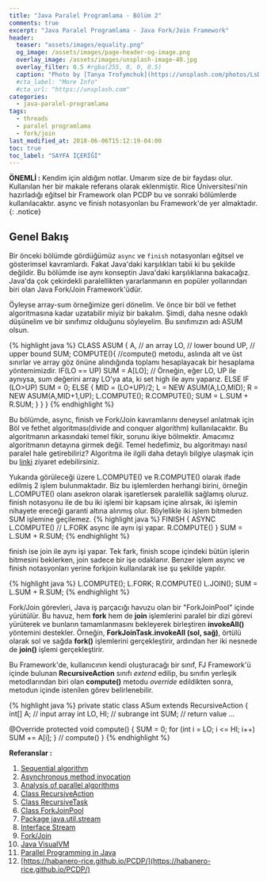 ```yaml
---
title: "Java Paralel Programlama - Bölüm 2"
comments: true
excerpt: "Java Paralel Programlama - Java Fork/Join Framework"
header:
  teaser: "assets/images/equality.png"
  og_image: /assets/images/page-header-og-image.png
  overlay_image: /assets/images/unsplash-image-40.jpg
  overlay_filter: 0.5 #rgba(255, 0, 0, 0.5)
  caption: "Photo by [Tanya Trofymchuk](https://unsplash.com/photos/LsD0PaXl_U8) on Unsplash"
  #cta_label: "More Info"
  #cta_url: "https://unsplash.com"
categories:
  - java-paralel-programlama
tags:
  - threads
  - paralel programlama
  - fork/join
last_modified_at: 2018-06-06T15:12:19-04:00
toc: true
toc_label: "SAYFA İÇERİĞİ"
---
```




**ÖNEMLİ :** Kendim için aldığım notlar. Umarım size de bir faydası olur. Kullanılan her bir makale referans olarak eklenmiştir. Rice Üniversitesi'nin hazırladığı eğitsel bir Framework olan PCDP bu ve sonraki bölümlerde kullanılacaktır. async ve finish notasyonları bu Framework'de yer almaktadır.
{: .notice}

## Genel Bakış

Bir önceki bölümde gördüğümüz ``async`` ve ``finish`` notasyonları eğitsel ve gösterimsel kavramlardı. Fakat Java'daki karşılıkları tabii ki bu şekilde değildir. Bu bölümde ise aynı konseptin Java'daki karşılıklarına bakacağız. Java'da çok çekirdekli paralellikten yararlanmanın en popüler yollarından biri olan Java Fork/Join Framework'üdür.

Öyleyse array-sum örneğimize geri dönelim. Ve önce bir böl ve fethet algoritmasına kadar uzatabilir miyiz bir bakalım. Şimdi, daha nesne odaklı düşünelim ve bir sınıfımız olduğunu söyleyelim. Bu sınıfımızın adı ASUM olsun.

{% highlight java %}
CLASS ASUM {
  A, // an array
  LO, // lower bound
  UP, // upper bound
  SUM;
  COMPUTE(){  //compute() metodu, aslında alt ve üst sınırlar ve array göz önüne alındığında toplamı hesaplayacak bir hesaplama yöntemimizdir.
    IF(LO == UP) SUM = A[LO]; // Örneğin, eğer LO, UP ile aynıysa, sum değerini array LO'ya ata, ki set high ile aynı yaparız.
    ELSE IF (LO>UP) SUM = 0;
    ELSE {
      MID = (LO+UP)/2;
      L = NEW ASUM(A,LO,MID);
      R = NEW ASUM(A,MID+1,UP);
      L.COMPUTE();
      R.COMPUTE();
      SUM = L.SUM + R.SUM;
    }
  }
}
{% endhighlight %}

Bu bölümde, async, finish ve Fork/Join kavramlarını deneysel anlatmak için Böl ve fethet algoritması(divide and conquer algorithm) kullanılacaktır. Bu algoritmanın arkasındaki temel fikir, sorunu ikiye bölmektir. Amacımız algoritmanın detayına girmek değil. Temel hedefimiz, bu algoritmayı nasıl paralel hale getirebiliriz? Algoritma ile ilgili daha detaylı bilgiye ulaşmak için bu [linki](http://bilgisayarkavramlari.sadievrenseker.com/2008/08/09/birlestirme-siralamasi-merge-sort/) ziyaret edebilirsiniz.

Yukarıda görüleceği üzere L.COMPUTE() ve R.COMPUTE() olarak ifade edilmiş 2 işlem bulunmaktadır. Biz bu işlemlerden herhangi birini, örneğin L.COMPUTE() olanı asekron olarak işaretlersek paralellik sağlamış oluruz. finish notasyonu ile de bu iki işlemi bir kapsam içine alırsak, iki işlemin nihayete ereceği garanti altına alınmış olur. Böylelikle iki işlem bitmeden SUM işlemine geçilemez.
{% highlight java %}
FINISH {
  ASYNC L.COMPUTE() // L.FORK async ile aynı işi yapar.
        R.COMPUTE()
}
SUM = L.SUM + R.SUM;
{% endhighlight %}

finish ise join ile aynı işi yapar. Tek fark, finish scope içindeki bütün işlerin bitmesini beklerken, join sadece bir işe odaklanır. Benzer işlem async ve finish notasyonları yerine forkjoin kullanılarak ise şu şekilde yapılır.

{% highlight java %}
L.COMPUTE();
L.FORK;
R.COMPUTE()
L.JOIN();
SUM = L.SUM + R.SUM;
{% endhighlight %}

Fork/Join görevleri, Java iş parçacığı havuzu olan bir "ForkJoinPool" içinde yürütülür. Bu havuz, hem **fork** hem de **join** işlemlerini paralel bir dizi görevi yürüterek ve bunların tamamlanmasını bekleyerek birleştiren **invokeAll()** yöntemini destekler. Örneğin, **ForkJoinTask.invokeAll (sol, sağ)**, örtülü olarak sol ve sağda **fork()** işlemlerini gerçekleştirir, ardından her iki nesnede de **join()** işlemi gerçekleştirir.

Bu Framework'de, kullanıcının kendi oluşturacağı bir sınıf, FJ Framework'ü içinde bulunan **RecursiveAction** sınıfı *extend* edilip, bu sınıfın yerleşik metodlarından biri olan **compute()** metodu *override* edildikten sonra, metodun içinde istenilen görev belirlenebilir.  

{% highlight java %}
private static class ASum extends RecursiveAction {
  int[] A; // input array
  int LO, HI; // subrange
  int SUM; // return value
  ...

  @Override
  protected void compute() {
    SUM = 0;
    for (int i = LO; i <= HI; i++) SUM += A[i];
  } // compute()
}
{% endhighlight %}


**Referanslar :**

1. [Sequential algorithm](https://en.wikipedia.org/wiki/Sequential_algorithm)
2. [Asynchronous method invocation](https://en.wikipedia.org/wiki/Asynchronous_method_invocation)
3. [Analysis of parallel algorithms](https://en.wikipedia.org/wiki/Analysis_of_parallel_algorithms)
4. [Class RecursiveAction](https://docs.oracle.com/javase/8/docs/api/java/util/concurrent/RecursiveAction.html)
5. [Class RecursiveTask](http://docs.oracle.com/javase/8/docs/api/?java/util/concurrent/RecursiveTask.html)
6. [Class ForkJoinPool](https://docs.oracle.com/javase/8/docs/api/java/util/concurrent/ForkJoinPool.html)
7. [Package java.util.stream](https://docs.oracle.com/javase/8/docs/api/java/util/stream/package-summary.html)
8. [Interface Stream](https://docs.oracle.com/javase/8/docs/api/java/util/stream/Stream.html)
9. [Fork/Join](https://docs.oracle.com/javase/tutorial/essential/concurrency/forkjoin.html)
10. [Java VisualVM](http://docs.oracle.com/javase/7/docs/technotes/guides/visualvm/)
11. [Parallel Programming in Java](https://www.coursera.org/learn/parallel-programming-in-java/home/welcome)
12. [https://habanero-rice.github.io/PCDP/](https://habanero-rice.github.io/PCDP/)
